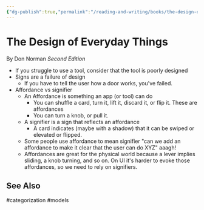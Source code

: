 ```yaml
---
{"dg-publish":true,"permalink":"/reading-and-writing/books/the-design-of-everyday-things/","tags":["books","models"],"noteIcon":1}
---
```



# The Design of Everyday Things
By Don Norman
*Second Edition*

* If you struggle to use a tool, consider that the tool is poorly designed
* Signs are a failure of design 
	* If you have to tell the user how a door works, you've failed.
* Affordance vs signifier
	* An Affordance is something an app (or tool) can do 
		* You can shuffle a card, turn it, lift it, discard it, or flip it. These are affordances
		* You can turn a knob, or pull it.
	* A signifier is a sign that reflects an affordance
		* A card indicates (maybe with a shadow) that it can be swiped or elevated or flipped.
	* Some people use affordance to mean signifier "can we add an affordance to make it clear that the user can do XYZ" aaagh!
	* Affordances are great for the physical world because a lever implies sliding, a knob turning, and so on. On UI it's harder to evoke those affordances, so we need to rely on signifiers.



## See Also 
#categorization 
#models
